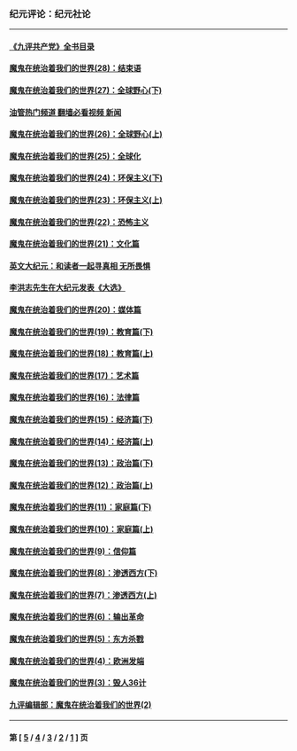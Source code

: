 ### 纪元评论：纪元社论
---
#### [《九评共产党》全书目录](../../pages/nsc422/n13708085.md?04230330) 
#### [魔鬼在统治着我们的世界(28)：结束语](../../pages/nsc422/n10936246.md?04230330) 
#### [魔鬼在统治着我们的世界(27)：全球野心(下)](../../pages/nsc422/n10928319.md?04230330) 
#### [油管热门频道 翻墙必看视频 新闻](ok?04230330)
#### [魔鬼在统治着我们的世界(26)：全球野心(上)](../../pages/nsc422/n10900318.md?04230330) 
#### [魔鬼在统治着我们的世界(25)：全球化](../../pages/nsc422/n10788205.md?04230330) 
#### [魔鬼在统治着我们的世界(24)：环保主义(下)](../../pages/nsc422/n10695307.md?04230330) 
#### [魔鬼在统治着我们的世界(23)：环保主义(上)](../../pages/nsc422/n10688613.md?04230330) 
#### [魔鬼在统治着我们的世界(22)：恐怖主义](../../pages/nsc422/n10614727.md?04230330) 
#### [魔鬼在统治着我们的世界(21)：文化篇](../../pages/nsc422/n10597706.md?04230330) 
#### [英文大纪元：和读者一起寻真相 无所畏惧](../../pages/nsc422/n12542027.md?04230330) 
#### [李洪志先生在大纪元发表《大选》](../../pages/nsc422/n12534746.md?04230330) 
#### [魔鬼在统治着我们的世界(20)：媒体篇](../../pages/nsc422/n10586579.md?04230330) 
#### [魔鬼在统治着我们的世界(19)：教育篇(下)](../../pages/nsc422/n10564808.md?04230330) 
#### [魔鬼在统治着我们的世界(18)：教育篇(上)](../../pages/nsc422/n10526970.md?04230330) 
#### [魔鬼在统治着我们的世界(17)：艺术篇](../../pages/nsc422/n10499093.md?04230330) 
#### [魔鬼在统治着我们的世界(16)：法律篇](../../pages/nsc422/n10485969.md?04230330) 
#### [魔鬼在统治着我们的世界(15)：经济篇(下)](../../pages/nsc422/n10469975.md?04230330) 
#### [魔鬼在统治着我们的世界(14)：经济篇(上)](../../pages/nsc422/n10457370.md?04230330) 
#### [魔鬼在统治着我们的世界(13)：政治篇(下)](../../pages/nsc422/n10448270.md?04230330) 
#### [魔鬼在统治着我们的世界(12)：政治篇(上)](../../pages/nsc422/n10444576.md?04230330) 
#### [魔鬼在统治着我们的世界(11)：家庭篇(下)](../../pages/nsc422/n10440961.md?04230330) 
#### [魔鬼在统治着我们的世界(10)：家庭篇(上)](../../pages/nsc422/n10435448.md?04230330) 
#### [魔鬼在统治着我们的世界(9)：信仰篇](../../pages/nsc422/n10432159.md?04230330) 
#### [魔鬼在统治着我们的世界(8)：渗透西方(下)](../../pages/nsc422/n10429603.md?04230330) 
#### [魔鬼在统治着我们的世界(7)：渗透西方(上)](../../pages/nsc422/n10426013.md?04230330) 
#### [魔鬼在统治着我们的世界(6)：输出革命](../../pages/nsc422/n10421536.md?04230330) 
#### [魔鬼在统治着我们的世界(5)：东方杀戮](../../pages/nsc422/n10417707.md?04230330) 
#### [魔鬼在统治着我们的世界(4)：欧洲发端](../../pages/nsc422/n10414890.md?04230330) 
#### [魔鬼在统治着我们的世界(3)：毁人36计](../../pages/nsc422/n10411583.md?04230330) 
#### [九评编辑部：魔鬼在统治着我们的世界(2)](../../pages/nsc422/n10410036.md?04230330) 

---
#### 第 [ [5](./5.md?04230330) / [4](./4.md?04230330) / [3](./3.md?04230330) / [2](./2.md?04230330) / [1](./1.md?04230330) ] 页

